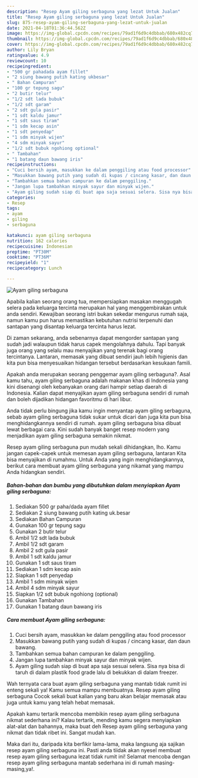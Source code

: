 ```yaml
---
description: "Resep Ayam giling serbaguna yang lezat Untuk Jualan"
title: "Resep Ayam giling serbaguna yang lezat Untuk Jualan"
slug: 875-resep-ayam-giling-serbaguna-yang-lezat-untuk-jualan
date: 2021-04-18T01:36:44.562Z
image: https://img-global.cpcdn.com/recipes/79ad1f6d9c4dbbab/680x482cq70/ayam-giling-serbaguna-foto-resep-utama.jpg
thumbnail: https://img-global.cpcdn.com/recipes/79ad1f6d9c4dbbab/680x482cq70/ayam-giling-serbaguna-foto-resep-utama.jpg
cover: https://img-global.cpcdn.com/recipes/79ad1f6d9c4dbbab/680x482cq70/ayam-giling-serbaguna-foto-resep-utama.jpg
author: Lily Bryan
ratingvalue: 4.9
reviewcount: 10
recipeingredient:
- "500 gr pahadada ayam fillet"
- "2 siung bawang putih kating ukbesar"
- " Bahan Campuran"
- "100 gr tepung sagu"
- "2 butir telur"
- "1/2 sdt lada bubuk"
- "1/2 sdt garam"
- "2 sdt gula pasir"
- "1 sdt kaldu jamur"
- "1 sdt saus tiram"
- "1 sdm kecap asin"
- "1 sdt penyedap"
- "1 sdm minyak wijen"
- "4 sdm minyak sayur"
- "1/2 sdt bubuk ngohiong optional"
- " Tambahan"
- "1 batang daun bawang iris"
recipeinstructions:
- "Cuci bersih ayam, masukkan ke dalam penggiling atau food processor"
- "Masukkan bawang putih yang sudah di kupas / cincang kasar, dan daun bawang."
- "Tambahkan semua bahan campuran ke dalam penggiling."
- "Jangan lupa tambahkan minyak sayur dan minyak wijen."
- "Ayam giling sudah siap di buat apa saja sesuai selera. Sisa nya bisa di taruh di dalam plastik food grade lalu di bekukkan di dalam freezer."
categories:
- Resep
tags:
- ayam
- giling
- serbaguna

katakunci: ayam giling serbaguna 
nutrition: 162 calories
recipecuisine: Indonesian
preptime: "PT30M"
cooktime: "PT36M"
recipeyield: "1"
recipecategory: Lunch

---
```



![Ayam giling serbaguna](https://img-global.cpcdn.com/recipes/79ad1f6d9c4dbbab/680x482cq70/ayam-giling-serbaguna-foto-resep-utama.jpg)

Apabila kalian seorang orang tua, mempersiapkan masakan menggugah selera pada keluarga tercinta merupakan hal yang menggembirakan untuk anda sendiri. Kewajiban seorang istri bukan sekedar mengurus rumah saja, namun kamu pun harus memastikan kebutuhan nutrisi terpenuhi dan santapan yang disantap keluarga tercinta harus lezat.

Di zaman  sekarang, anda sebenarnya dapat mengorder santapan yang sudah jadi walaupun tidak harus capek mengolahnya dahulu. Tapi banyak juga orang yang selalu mau menyajikan yang terenak bagi orang tercintanya. Lantaran, memasak yang dibuat sendiri jauh lebih higienis dan kita pun bisa menyesuaikan hidangan tersebut berdasarkan kesukaan famili. 



Apakah anda merupakan seorang penggemar ayam giling serbaguna?. Asal kamu tahu, ayam giling serbaguna adalah makanan khas di Indonesia yang kini disenangi oleh kebanyakan orang dari hampir setiap daerah di Indonesia. Kalian dapat menyajikan ayam giling serbaguna sendiri di rumah dan boleh dijadikan hidangan favoritmu di hari libur.

Anda tidak perlu bingung jika kamu ingin menyantap ayam giling serbaguna, sebab ayam giling serbaguna tidak sukar untuk dicari dan juga kita pun bisa menghidangkannya sendiri di rumah. ayam giling serbaguna bisa dibuat lewat berbagai cara. Kini sudah banyak banget resep modern yang menjadikan ayam giling serbaguna semakin nikmat.

Resep ayam giling serbaguna pun mudah sekali dihidangkan, lho. Kamu jangan capek-capek untuk memesan ayam giling serbaguna, lantaran Kita bisa menyajikan di rumahmu. Untuk Anda yang ingin menghidangkannya, berikut cara membuat ayam giling serbaguna yang nikamat yang mampu Anda hidangkan sendiri.

<!--inarticleads1-->

##### Bahan-bahan dan bumbu yang dibutuhkan dalam menyiapkan Ayam giling serbaguna:

1. Sediakan 500 gr paha/dada ayam fillet
1. Sediakan 2 siung bawang putih kating uk.besar
1. Sediakan  Bahan Campuran
1. Gunakan 100 gr tepung sagu
1. Gunakan 2 butir telur
1. Ambil 1/2 sdt lada bubuk
1. Ambil 1/2 sdt garam
1. Ambil 2 sdt gula pasir
1. Ambil 1 sdt kaldu jamur
1. Gunakan 1 sdt saus tiram
1. Sediakan 1 sdm kecap asin
1. Siapkan 1 sdt penyedap
1. Ambil 1 sdm minyak wijen
1. Ambil 4 sdm minyak sayur
1. Siapkan 1/2 sdt bubuk ngohiong (optional)
1. Gunakan  Tambahan
1. Gunakan 1 batang daun bawang iris




<!--inarticleads2-->

##### Cara membuat Ayam giling serbaguna:

1. Cuci bersih ayam, masukkan ke dalam penggiling atau food processor
1. Masukkan bawang putih yang sudah di kupas / cincang kasar, dan daun bawang.
1. Tambahkan semua bahan campuran ke dalam penggiling.
1. Jangan lupa tambahkan minyak sayur dan minyak wijen.
1. Ayam giling sudah siap di buat apa saja sesuai selera. Sisa nya bisa di taruh di dalam plastik food grade lalu di bekukkan di dalam freezer.




Wah ternyata cara buat ayam giling serbaguna yang mantab tidak rumit ini enteng sekali ya! Kamu semua mampu membuatnya. Resep ayam giling serbaguna Cocok sekali buat kalian yang baru akan belajar memasak atau juga untuk kamu yang telah hebat memasak.

Apakah kamu tertarik mencoba membikin resep ayam giling serbaguna nikmat sederhana ini? Kalau tertarik, mending kamu segera menyiapkan alat-alat dan bahannya, maka buat deh Resep ayam giling serbaguna yang nikmat dan tidak ribet ini. Sangat mudah kan. 

Maka dari itu, daripada kita berfikir lama-lama, maka langsung aja sajikan resep ayam giling serbaguna ini. Pasti anda tiidak akan nyesel membuat resep ayam giling serbaguna lezat tidak rumit ini! Selamat mencoba dengan resep ayam giling serbaguna mantab sederhana ini di rumah masing-masing,ya!.

